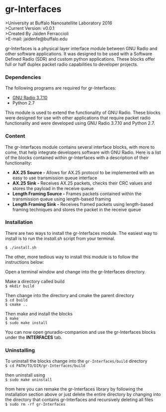 <h1>gr-Interfaces</h1>
>University at Buffalo Nanosatellite Laboratory 2016<br>
>Current Version:    v0.0.1<br>
>Created By Jaiden Ferraccioli<br>
>E-mail: jaidenfe@buffalo.edu<br>

<!--
<br>
[![Build Status](https://travis-ci.org/jaidenfe/SDR_PHY_COM.svg?branch=master)](https://travis-ci.org/jaidenfe/SDR_PHY_COM)
-->

gr-Interfaces is a physical layer interface module between GNU Radio and other software applications. It was designed to be used with a Software Defined Radio (SDR) and custom python applications. These blocks offer full or half duplex packet radio capabilities to developer projects. 

<h3>Dependencies</h3>
The following programs are required for gr-Interfaces:
<ul>
  <li> <a href="http://gnuradio.org/redmine/projects/gnuradio/wiki/Download">GNU Radio 3.7.10</a><br>
  <li> Python 2.7 <br>
</ul>

This module is used to extend the functionality of GNU Radio. These blocks were designed for use with other applications that require packet radio functionality and were developed using GNU Radio 3.7.10 and Python 2.7.

<h3>Content</h3>
The gr-Interfaces module contains several interface blocks, with more to come, that help integrate developers software with GNU Radio. Here is a list of the blocks contained within gr-Interfaces with a description of their functionality:
<ul>
  <li><b>AX.25 Source -</b> Allows for AX.25 protocol to be implemented with an easy to use transmission queue interface</li>
  <li><b>AX.25 Sink -</b> Receives AX.25 packets, checks their CRC values and stores the payload in the receive queue</li>
  <li><b>Length Framing Source -</b> Frames packets contained within the transmission queue using length-based framing</li>
  <li><b>Length Framing Sink -</b> Receives framed packets using length-based framing techniques and stores the packet in the receive queue</li>
</ul>

<h3>Installation</h3>

There are two ways to install the gr-Interfaces module. The easiest way to install is to run the _install.sh_ script from your terminal. 

```$ ./install.sh```

The other, more tedious way to install this module is to follow the instructions below:

Open a terminal window and change into the gr-Interfaces directory.

Make a directory called build
<br>```$ mkdir build```

Then change into the directory and cmake the parent directory
<br>```$ cd build```
<br>```$ cmake ..```

Then make and install the blocks
<br>```$ make```
<br>```$ sudo make install```

You can now open gnuradio-companion and use the gr-Interfaces blocks under the <b>INTERFACES</b> tab.

<h3>Uninstalling</h3>

To uninstall the blocks change into the ```gr-Interfaces/build``` directory
<br>```$ cd PATH/TO/DIR/gr-Interfaces/build```

then uninstall using
<br>```$ sudo make uninstall```

from here you can remake the gr-Interfaces library by following the installation section above or just delete the entire directory by changing into the directory that contains gr-Interfaces and recursively deleting all files
<br>```$ sudo rm -rf gr-Interfaces```

